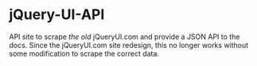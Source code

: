 jQuery-UI-API
=============

API site to scrape *the old* jQueryUI.com and provide a JSON API to the docs. Since the jQueryUI.com site redesign, this no longer works without some modification to scrape the correct data.

